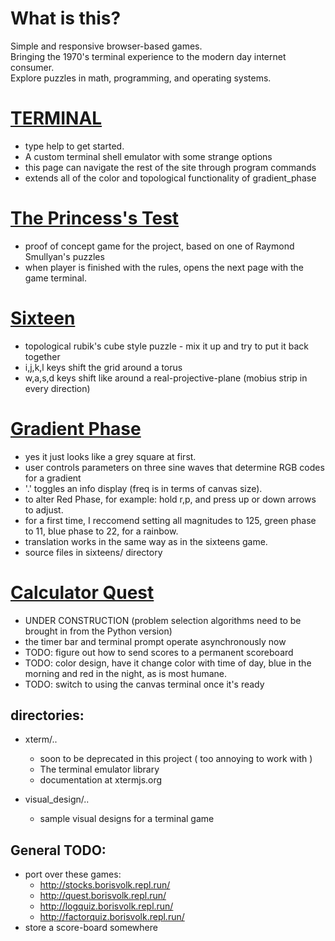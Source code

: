 # What is this?
Simple and responsive browser-based games.  
Bringing the 1970's terminal experience to the modern day internet consumer.  
Explore puzzles in math, programming, and operating systems.  

# [TERMINAL](https://boris-volkov.github.io/games/terminal.html)
  - type help to get started.
  - A custom terminal shell emulator with some strange options
  - this page can navigate the rest of the site through program commands
  - extends all of the color and topological functionality of gradient_phase

# [The Princess's Test](https://boris-volkov.github.io/games/princess/rules.html)
  - proof of concept game for the project, based on one of Raymond Smullyan's puzzles
  - when player is finished with the rules, opens the next page with the game terminal.

# [Sixteen](https://boris-volkov.github.io/games/sixteens/sixteens.html)
  - topological rubik's cube style puzzle - mix it up and try to put it back together
  - i,j,k,l keys shift the grid around a torus
  - w,a,s,d keys shift like around a real-projective-plane (mobius strip in every direction)

# [Gradient Phase](https://boris-volkov.github.io/games/sixteens/gradient.html?size=32)
  - yes it just looks like a grey square at first.
  - user controls parameters on three sine waves that determine RGB codes for a gradient
  - '.' toggles an info display (freq is in terms of canvas size).
  - to alter Red Phase, for example: hold r,p, and press up or down arrows to adjust.
  - for a first time, I reccomend setting all magnitudes to 125, green phase to 11, blue phase to 22, for a rainbow.
  - translation works in the same way as in the sixteens game. 
  - source files in sixteens/ directory

# [Calculator Quest](https://boris-volkov.github.io/games/quest/quest.html)
  - UNDER CONSTRUCTION (problem selection algorithms need to be brought in from the Python version)
  - the timer bar and terminal prompt operate asynchronously now
  - TODO: figure out how to send scores to a permanent scoreboard
  - TODO: color design, have it change color with time of day, blue in the morning and red in the night, as is most humane.
  - TODO: switch to using the canvas terminal once it's ready

## directories:
- xterm/..
  - soon to be deprecated in this project ( too annoying to work with )
  - The terminal emulator library
  - documentation at xtermjs.org

- visual_design/..
  - sample visual designs for a terminal game
  
## General TODO:
- port over these games:
  - http://stocks.borisvolk.repl.run/
  - http://quest.borisvolk.repl.run/
  - http://logquiz.borisvolk.repl.run/
  - http://factorquiz.borisvolk.repl.run/
- store a score-board somewhere
